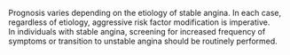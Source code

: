 Prognosis varies depending on the etiology of stable angina. In each case, regardless of etiology, aggressive risk factor modification is imperative. In individuals with stable angina, screening for increased frequency of symptoms or transition to unstable angina should be routinely performed.